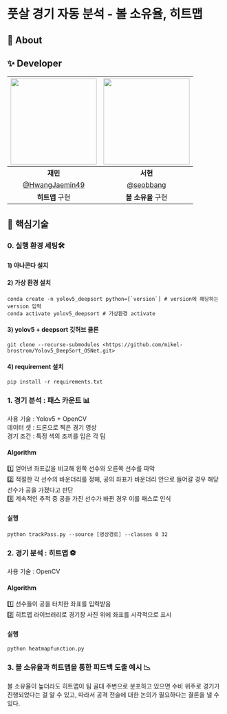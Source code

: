 # 풋살 경기 자동 분석 - 볼 소유율, 히트맵
## 💭 About


## ✨ Developer
| <img src="https://avatars.githubusercontent.com/u/97292379?v=4" width="200" height="200"/> | <img src="https://avatars.githubusercontent.com/u/97084864?v=4" width="200" height="200" /> |
| :---: | :---: |
| <div align = "center"><b>재민</b></div> | <div align = "center"><b>서현</b></div> |
| [@HwangJaemin49](https://github.com/HwangJaemin49) | [@seobbang](https://github.com/seobbang) |
| **히트맵** 구현 | **볼 소유율** 구현|

## 💙 핵심기술
### 0. 실행 환경 세팅🛠
#### 1) 아나콘다 설치
#### 2) 가상 환경 설치
```
conda create -n yolov5_deepsort python=[`version`] # version에 해당하는 version 입력
conda activate yolov5_deepsort # 가상환경 activate
```
#### 3) yolov5 + deepsort 깃허브 클론
```
git clone --recurse-submodules <https://github.com/mikel-brostrom/Yolov5_DeepSort_OSNet.git>
```
#### 4) requirement 설치
```
pip install -r requirements.txt
```

### 1. 경기 분석 : 패스 카운트 📊<br>
사용 기술 : Yolov5 + OpenCV<br>
데이터 셋 : 드론으로 찍은 경기 영상<br>
경기 조건 : 특정 색의 조끼를 입은 각 팀<br>
#### Algorithm
1️⃣ 얻어낸 좌표값을 비교해 왼쪽 선수와 오른쪽 선수를 파악<br/>
2️⃣ 적절한 각 선수의 바운더리를 정해, 공의 좌표가 바운더리 안으로 들어갈 경우 해당 선수가 공을 가졌다고 판단<br/>
3️⃣ 계속적인 추적 중 공을 가진 선수가 바뀐 경우 이를 패스로 인식


#### 실행
```
python trackPass.py --source [영상경로] --classes 0 32
```

### 2. 경기 분석 : 히트맵 ⚽<br>
사용 기술 : OpenCV<br>

#### Algorithm
1️⃣ 선수들이 공을 터치한 좌표를 입력받음<br/>
2️⃣ 히트맵 라이브러리로 경기장 사진 위에 좌표를 시각적으로 표시

#### 실행
```
python heatmapfunction.py
```

### 3. 볼 소유율과 히트맵을 통한 피드백 도출 예시 📉
볼 소유율이 높더라도 히트맵이 팀 골대 주변으로 분포하고 있으면 수비 위주로 경기가 진행되었다는 걸 알 수 있고, 따라서 공격 전술에 대한 논의가 필요하다는 결론을 낼 수 있다.
